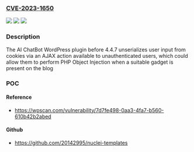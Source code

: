 ### [CVE-2023-1650](https://cve.mitre.org/cgi-bin/cvename.cgi?name=CVE-2023-1650)
![](https://img.shields.io/static/v1?label=Product&message=AI%20ChatBot&color=blue)
![](https://img.shields.io/static/v1?label=Version&message=0%3C%204.4.7%20&color=brighgreen)
![](https://img.shields.io/static/v1?label=Vulnerability&message=CWE-502%20Deserialization%20of%20Untrusted%20Data&color=brighgreen)

### Description

The AI ChatBot WordPress plugin before 4.4.7 unserializes user input from cookies via an AJAX action available to unauthenticated users, which could allow them to perform PHP Object Injection when a suitable gadget is present on the blog

### POC

#### Reference
- https://wpscan.com/vulnerability/7d7fe498-0aa3-4fa7-b560-610b42b2abed

#### Github
- https://github.com/20142995/nuclei-templates

